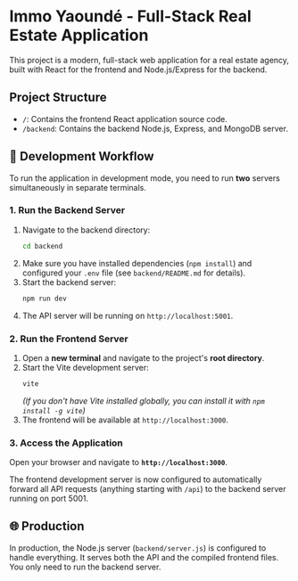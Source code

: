 # Immo Yaoundé - Full-Stack Real Estate Application

This project is a modern, full-stack web application for a real estate agency, built with React for the frontend and Node.js/Express for the backend.

## Project Structure

- `/`: Contains the frontend React application source code.
- `/backend`: Contains the backend Node.js, Express, and MongoDB server.

## 🚀 Development Workflow

To run the application in development mode, you need to run **two** servers simultaneously in separate terminals.

### 1. Run the Backend Server

1.  Navigate to the backend directory:
    ```bash
    cd backend
    ```
2.  Make sure you have installed dependencies (`npm install`) and configured your `.env` file (see `backend/README.md` for details).
3.  Start the backend server:
    ```bash
    npm run dev
    ```
4.  The API server will be running on `http://localhost:5001`.

### 2. Run the Frontend Server

1.  Open a **new terminal** and navigate to the project's **root directory**.
2.  Start the Vite development server:
    ```bash
    vite
    ```
    *(If you don't have Vite installed globally, you can install it with `npm install -g vite`)*
3.  The frontend will be available at `http://localhost:3000`.

### 3. Access the Application

Open your browser and navigate to **`http://localhost:3000`**.

The frontend development server is now configured to automatically forward all API requests (anything starting with `/api`) to the backend server running on port 5001.

## 🌐 Production

In production, the Node.js server (`backend/server.js`) is configured to handle everything. It serves both the API and the compiled frontend files. You only need to run the backend server.
